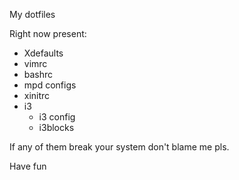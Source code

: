 My dotfiles

Right now present:
- Xdefaults
- vimrc
- bashrc
- mpd configs
- xinitrc
- i3
    - i3 config
    - i3blocks


If any of them break your system don't blame me pls.

Have fun
